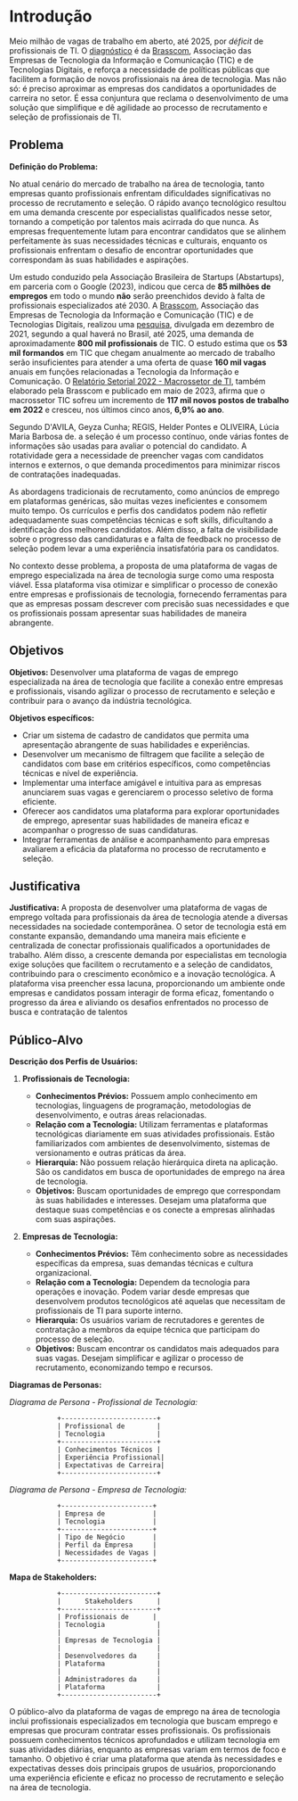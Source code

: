 # Introdução
Meio milhão de vagas de trabalho em aberto, até 2025, por *déficit* de profissionais de TI. O [diagnóstico](https://ibre.fgv.br/blog-da-conjuntura-economica/artigos/deficit-de-profissionais-de-ti-pode-chegar-meio-milhao-ate-2025) é da [Brasscom](https://brasscom.org.br/quem-somos/sobre-a-brasscom/), Associação das Empresas de Tecnologia da Informação e Comunicação (TIC) e de Tecnologias Digitais, e reforça a necessidade de políticas públicas que facilitem a formação de novos profissionais na área de tecnologia. Mas não só: é preciso aproximar as empresas dos candidatos a oportunidades de carreira no setor. É essa conjuntura que reclama o desenvolvimento de uma solução que simplifique e dê agilidade ao processo de recrutamento e seleção de profissionais de TI.

## Problema

**Definição do Problema:**

No atual cenário do mercado de trabalho na área de tecnologia, tanto empresas quanto profissionais enfrentam dificuldades significativas no processo de recrutamento e seleção. O rápido avanço tecnológico resultou em uma demanda crescente por especialistas qualificados nesse setor, tornando a competição por talentos mais acirrada do que nunca. As empresas frequentemente lutam para encontrar candidatos que se alinhem perfeitamente às suas necessidades técnicas e culturais, enquanto os profissionais enfrentam o desafio de encontrar oportunidades que correspondam às suas habilidades e aspirações.

Um estudo conduzido pela Associação Brasileira de Startups (Abstartups), em parceria com o Google (2023), indicou que cerca de **85 milhões de empregos** em todo o mundo **não** serão preenchidos devido à falta de profissionais especializados até 2030. A [Brasscom](https://brasscom.org.br/quem-somos/sobre-a-brasscom/), Associação das Empresas de Tecnologia da Informação e Comunicação (TIC) e de Tecnologias Digitais, realizou uma [pesquisa](https://brasscom.org.br/pdfs/demanda-de-talentos-em-tic-e-estrategia-tcem/), divulgada em dezembro de 2021, segundo a qual haverá no Brasil, até 2025, uma demanda de aproximadamente **800 mil profissionais** de TIC. O estudo estima que os **53 mil formandos** em TIC que chegam anualmente ao mercado de trabalho serão insuficientes para atender a uma oferta de quase **160 mil vagas** anuais em funções relacionadas a Tecnologia da Informação e Comunicação. O [Relatório Setorial 2022 - Macrossetor de TI](https://brasscom.org.br/wp-content/uploads/2023/05/BRI2-2023-008-001-Relatorio-Setorial-v32-versao-resumida-SITE_compressed.pdf), também elaborado pela Brasscom e publicado em maio de 2023, afirma que o macrossetor TIC sofreu um incremento de **117 mil novos postos de trabalho em 2022** e cresceu, nos últimos cinco anos, **6,9% ao ano**.

Segundo D'AVILA, Geyza Cunha; REGIS, Helder Pontes  e  OLIVEIRA, Lúcia Maria Barbosa de. a seleção é um processo contínuo, onde várias fontes de informações são usadas para avaliar o potencial do candidato. A rotatividade gera a necessidade de preencher vagas com candidatos internos e externos, o que demanda procedimentos para minimizar riscos de contratações inadequadas.

As abordagens tradicionais de recrutamento, como anúncios de emprego em plataformas genéricas, são muitas vezes ineficientes e consomem muito tempo. Os currículos e perfis dos candidatos podem não refletir adequadamente suas competências técnicas e soft skills, dificultando a identificação dos melhores candidatos. Além disso, a falta de visibilidade sobre o progresso das candidaturas e a falta de feedback no processo de seleção podem levar a uma experiência insatisfatória para os candidatos.

No contexto desse problema, a proposta de uma plataforma de vagas de emprego especializada na área de tecnologia surge como uma resposta viável. Essa plataforma visa otimizar e simplificar o processo de conexão entre empresas e profissionais de tecnologia, fornecendo ferramentas para que as empresas possam descrever com precisão suas necessidades e que os profissionais possam apresentar suas habilidades de maneira abrangente.

## Objetivos

**Objetivos:** 
Desenvolver uma plataforma de vagas de emprego especializada na área de tecnologia que facilite a conexão entre empresas e profissionais, visando agilizar o processo de recrutamento e seleção e contribuir para o avanço da indústria tecnológica.

**Objetivos específicos:**
- Criar um sistema de cadastro de candidatos que permita uma apresentação abrangente de suas habilidades e experiências.
- Desenvolver um mecanismo de filtragem que facilite a seleção de candidatos com base em critérios específicos, como competências técnicas e nível de experiência.
- Implementar uma interface amigável e intuitiva para as empresas anunciarem suas vagas e gerenciarem o processo seletivo de forma eficiente.
- Oferecer aos candidatos uma plataforma para explorar oportunidades de emprego, apresentar suas habilidades de maneira eficaz e acompanhar o progresso de suas candidaturas.
- Integrar ferramentas de análise e acompanhamento para empresas avaliarem a eficácia da plataforma no processo de recrutamento e seleção.

## Justificativa

**Justificativa:** A proposta de desenvolver uma plataforma de vagas de emprego voltada para profissionais da área de tecnologia atende a diversas necessidades na sociedade contemporânea. O setor de tecnologia está em constante expansão, demandando uma maneira mais eficiente e centralizada de conectar profissionais qualificados a oportunidades de trabalho. Além disso, a crescente demanda por especialistas em tecnologia exige soluções que facilitem o recrutamento e a seleção de candidatos, contribuindo para o crescimento econômico e a inovação tecnológica. A plataforma visa preencher essa lacuna, proporcionando um ambiente onde empresas e candidatos possam interagir de forma eficaz, fomentando o progresso da área e aliviando os desafios enfrentados no processo de busca e contratação de talentos

## Público-Alvo

**Descrição dos Perfis de Usuários:**

1. **Profissionais de Tecnologia:**
   - **Conhecimentos Prévios:** Possuem amplo conhecimento em tecnologias, linguagens de programação, metodologias de desenvolvimento, e outras áreas relacionadas.
   - **Relação com a Tecnologia:** Utilizam ferramentas e plataformas tecnológicas diariamente em suas atividades profissionais. Estão familiarizados com ambientes de desenvolvimento, sistemas de versionamento e outras práticas da área.
   - **Hierarquia:** Não possuem relação hierárquica direta na aplicação. São os candidatos em busca de oportunidades de emprego na área de tecnologia.
   - **Objetivos:** Buscam oportunidades de emprego que correspondam às suas habilidades e interesses. Desejam uma plataforma que destaque suas competências e os conecte a empresas alinhadas com suas aspirações.

2. **Empresas de Tecnologia:**
   - **Conhecimentos Prévios:** Têm conhecimento sobre as necessidades específicas da empresa, suas demandas técnicas e cultura organizacional.
   - **Relação com a Tecnologia:** Dependem da tecnologia para operações e inovação. Podem variar desde empresas que desenvolvem produtos tecnológicos até aquelas que necessitam de profissionais de TI para suporte interno.
   - **Hierarquia:** Os usuários variam de recrutadores e gerentes de contratação a membros da equipe técnica que participam do processo de seleção.
   - **Objetivos:** Buscam encontrar os candidatos mais adequados para suas vagas. Desejam simplificar e agilizar o processo de recrutamento, economizando tempo e recursos.

**Diagramas de Personas:**

*Diagrama de Persona - Profissional de Tecnologia:*

```
            +------------------------+
            | Profissional de        |
            | Tecnologia             |
            +------------------------+
            | Conhecimentos Técnicos |
            | Experiência Profissional|
            | Expectativas de Carreira|
            +------------------------+
```

*Diagrama de Persona - Empresa de Tecnologia:*

```
            +-----------------------+
            | Empresa de            |
            | Tecnologia            |
            +-----------------------+
            | Tipo de Negócio       |
            | Perfil da Empresa     |
            | Necessidades de Vagas |
            +-----------------------+
```

**Mapa de Stakeholders:**

```
            +------------------------+
            |      Stakeholders      |
            +------------------------+
            | Profissionais de      |
            | Tecnologia             |
            |                        |
            | Empresas de Tecnologia |
            |                        |
            | Desenvolvedores da     |
            | Plataforma             |
            |                        |
            | Administradores da     |
            | Plataforma             |
            +------------------------+
```

O público-alvo da plataforma de vagas de emprego na área de tecnologia inclui profissionais especializados em tecnologia que buscam emprego e empresas que procuram contratar esses profissionais. Os profissionais possuem conhecimentos técnicos aprofundados e utilizam tecnologia em suas atividades diárias, enquanto as empresas variam em termos de foco e tamanho. O objetivo é criar uma plataforma que atenda às necessidades e expectativas desses dois principais grupos de usuários, proporcionando uma experiência eficiente e eficaz no processo de recrutamento e seleção na área de tecnologia.
